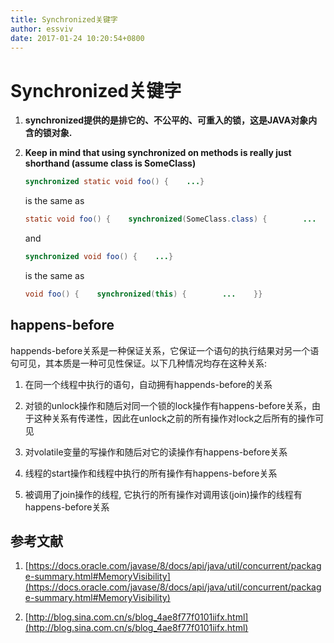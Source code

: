 ```yaml
---
title: Synchronized关键字
author: essviv
date: 2017-01-24 10:20:54+0800
---
```


# Synchronized关键字

1. **synchronized提供的是排它的、不公平的、可重入的锁，这是JAVA对象内含的锁对象.**
 
2. **Keep in mind that using synchronized on methods is really just shorthand (assume class is SomeClass)**

	````java
	synchronized static void foo() {    ...}
	````
	
	is the same as
	
	````java
	static void foo() {    synchronized(SomeClass.class) {        ...    }}
	````
	
	and
	
	````java
	synchronized void foo() {    ...}
	````
	is the same as
	
	````java
	void foo() {    synchronized(this) {        ...    }}
	````

## happens-before
happends-before关系是一种保证关系，它保证一个语句的执行结果对另一个语句可见，其本质是一种可见性保证。以下几种情况均存在这种关系: 

1. 在同一个线程中执行的语句，自动拥有happends-before的关系

2. 对锁的unlock操作和随后对同一个锁的lock操作有happens-before关系，由于这种关系有传递性，因此在unlock之前的所有操作对lock之后所有的操作可见

3. 对volatile变量的写操作和随后对它的读操作有happens-before关系

4. 线程的start操作和线程中执行的所有操作有happens-before关系

5. 被调用了join操作的线程, 它执行的所有操作对调用该(join)操作的线程有happens-before关系
 

## 参考文献
1. [https://docs.oracle.com/javase/8/docs/api/java/util/concurrent/package-summary.html#MemoryVisibility](https://docs.oracle.com/javase/8/docs/api/java/util/concurrent/package-summary.html#MemoryVisibility)

2. [http://blog.sina.com.cn/s/blog_4ae8f77f0101iifx.html](http://blog.sina.com.cn/s/blog_4ae8f77f0101iifx.html)